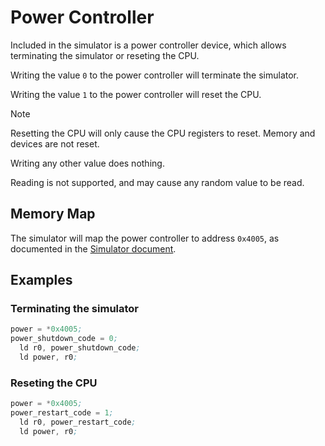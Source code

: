 # Power Controller

Included in the simulator is a power controller device, which allows terminating the simulator or reseting the CPU.

Writing the value `0` to the power controller will terminate the simulator.

Writing the value `1` to the power controller will reset the CPU.

> [!NOTE]
> Resetting the CPU will only cause the CPU registers to reset. Memory and devices are not reset.

Writing any other value does nothing.

Reading is not supported, and may cause any random value to be read.

## Memory Map

The simulator will map the power controller to address `0x4005`, as documented in the [Simulator document](simulator.md#memory-map).

## Examples

### Terminating the simulator

```asm
power = *0x4005;
power_shutdown_code = 0;
  ld r0, power_shutdown_code;
  ld power, r0;
```

### Reseting the CPU

```asm
power = *0x4005;
power_restart_code = 1;
  ld r0, power_restart_code;
  ld power, r0;
```
